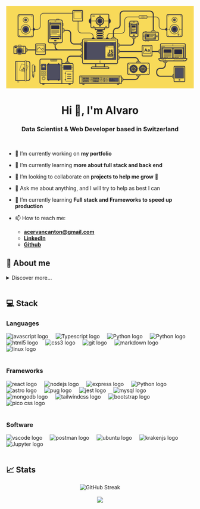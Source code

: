 <p><img src="https://raw.githubusercontent.com/JackGraymer/JackGraymer/main/src/img/javascript.gif" alt="Javascript Banner"></p>
<h1 align="center">Hi 👋, I'm Alvaro</h1>
<h3 align="center">Data Scientist & Web Developer based in Switzerland</h3>

<br>

<ul>
<li><p>🔭 I’m currently working on <strong>my portfolio</strong></p>
</li>
<li><p>🌱 I’m currently learning <strong>more about full stack and back end</strong></p>
</li>
<li><p>👯 I’m looking to collaborate on <strong>projects to help me grow</strong> 🌱</p>
</li>
<li><p>💬 Ask me about anything, and I will try to help as best I can</p>
</li>
<li><p>🌱 I’m currently learning <strong>Full stack and Frameworks to speed up production</strong></p>
</li>
<li><p>📫 How to reach me:</p>
<ul>
<li><strong><a href="mailto:&#97;&#99;&#x65;&#114;&#118;&#97;&#110;&#x63;&#x61;&#110;&#116;&#x6f;&#x6e;&#x40;&#x67;&#x6d;&#x61;&#x69;&#x6c;&#x2e;&#x63;&#111;&#x6d;">&#97;&#99;&#x65;&#114;&#118;&#97;&#110;&#x63;&#x61;&#110;&#116;&#x6f;&#x6e;&#x40;&#x67;&#x6d;&#x61;&#x69;&#x6c;&#x2e;&#x63;&#111;&#x6d;</a></strong></li>
<li><strong><a href="https://www.linkedin.com/in/alvaro-cervan-canton-1085551b3/">LinkedIn</a></strong></li>
<li><strong><a href="https://github.com/JackGraymer">Github</a></strong></li>
</ul>
</li>
</ul>
<h2 id="🧔-about-me">🧔 About me</h2>
<details>
<summary>Discover more... </summary>

<h3 id="🔥-motivation">🔥 Motivation</h3>
<p>Computers always attracted my attention, all the information and endless content, programs and games to discover were amazing.
After a while, it became a common thing to think about (without any technical knowledge) how I would have done it: this game is missing this, this webpage misses that feature, etc.</p>
<p>So it was more and more exciting to have the skills to one day be able to make those changes or create something from scratch.</p>
<blockquote>
<p>The programmers of tomorrow are the <em>wizards of the future</em>.</p>
</blockquote>
<blockquote>
<p>It is the closest thing we have to <strong>super powers</strong>.</p>
</blockquote>
<br>

<h3 id="🖥️-the-web-developer-way">🖥️ The Web Developer Way</h3>
<p>As a kid I always loved videogames and computers, but also outdoors and sports.
I finally decided to go for a Sport Science degree and a Masters in Education and Teaching.</p>
<p>Had my time and experience as a teacher, and it was wonderful, a bit stressful but other than that pretty enjoyable and rewarding.</p>
<p>After deciding to move abroad to 🇨🇭 <strong>Switzerland</strong>, I started a journey to teach myself <strong>Full Stack Web Development</strong>, and found an amazing open source curriculum: <a href="https://www.theodinproject.com/dashboard">The Odin Project</a></p>
<p>That was early 2022, and after a bit more than a year of studying, reading, watching and following tutorials and doing some projects, I have finally finished the curriculum and ready to move on to the industry.</p>
<br>

<h3 id="🛠️-jack-of-all-trades">🛠️ Jack of All Trades</h3>
<p>As mentioned before, I got a Bachelor&#39;s and Master&#39;s degree and self education in Web Development.
But even before that, I have been so many things...
My entire adult life has beeen full of part-time and summer touching <strong>a lot of areas</strong>, here are some of those:</p>
<ul>
<li>Open Source contributor</li>
<li>Physical Education Teacher</li>
<li>Software translator</li>
<li>Construction worker</li>
<li>Swimming instructor</li>
<li>Bike mechanic</li>
<li>Kitchen help</li>
</ul>
<p>And then some more. It was a incredible and bumpy ride, but now it&#39;s time to settle down in something more creative and specific.
And none of those have been wasted time, in every one I have learnt valuable lessons and skills that brought me to be who I am today</p>
</details>
<br>

<h2 id="💻-stack">💻 Stack</h2>
<h3 id="languages">Languages</h3>
<div align="left">
  <img src="https://cdn.jsdelivr.net/gh/devicons/devicon/icons/javascript/javascript-original.svg" height="50" alt="javascript logo"  />
  <img width="12" />
  <img src="https://cdn.jsdelivr.net/gh/devicons/devicon/icons/typescript/typescript-original.svg" height="50" alt="Typescript logo"  />
  <img width="12" />
  <img src="https://cdn.jsdelivr.net/gh/devicons/devicon/icons/python/python-original.svg" height="50" alt="Python logo"  />
  <img width="12" />
  <img src="https://cdn.jsdelivr.net/gh/devicons/devicon/icons/r/r-original.svg" height="50" alt="Python logo"  />
  <img width="12" />
  <img src="https://cdn.jsdelivr.net/gh/devicons/devicon/icons/html5/html5-original.svg" height="50" alt="html5 logo"  />
  <img width="12" />
  <img src="https://cdn.jsdelivr.net/gh/devicons/devicon/icons/css3/css3-original.svg" height="50" alt="css3 logo"  />
  <img width="12" />
  <img src="https://cdn.simpleicons.org/git/F05032" height="50" alt="git logo"  />
  <img width="12" />
  <img src="https://skillicons.dev/icons?i=md" height="50" alt="markdown logo"  />
  <img width="12" />
  <img src="https://cdn.jsdelivr.net/gh/devicons/devicon/icons/linux/linux-original.svg" height="50" alt="linux logo"  />
</div>

<br>

<h3 id="frameworks">Frameworks</h3>
<div align="left">
  <img src="https://cdn.jsdelivr.net/gh/devicons/devicon/icons/react/react-original.svg" height="50" alt="react logo"  />
  <img width="12" />
  <img src="https://cdn.jsdelivr.net/gh/devicons/devicon/icons/nodejs/nodejs-original.svg" height="50" alt="nodejs logo"  />
  <img width="12" />
  <img src="https://skillicons.dev/icons?i=express" height="50" alt="express logo"  />
  <img width="12" />
  <!--<img src="https://cdn.jsdelivr.net/gh/devicons/devicon/icons/django/django-plain.svg" height="50" alt="Python logo"  />
  <img width="12" />-->
  <img src="https://cdn.icon-icons.com/icons2/2107/PNG/512/file_type_django_icon_130645.png" height="50" alt="Python logo"  />
  <img width="12" />
  <img src="https://cdn.simpleicons.org/astro/FF5D01" height="50" alt="astro logo"  />
  <img width="12" />
  <img src="https://skillicons.dev/icons?i=pug" height="50" alt="pug logo"  />
  <img width="12" />
  <img src="https://cdn.jsdelivr.net/gh/devicons/devicon/icons/jest/jest-plain.svg" height="50" alt="jest logo"  />
  <img width="12" />
  <img src="https://cdn.jsdelivr.net/gh/devicons/devicon/icons/mysql/mysql-original.svg" height="50" alt="mysql logo"  />
  <img width="12" />
  <img src="https://cdn.simpleicons.org/mongodb/47A248" height="50" alt="mongodb logo"  />
  <img width="12" />
  <img src="https://cdn.simpleicons.org/tailwindcss/06B6D4" height="50" alt="tailwindcss logo"  />
  <img width="12" />
  <img src="https://cdn.simpleicons.org/bootstrap/7952B3" height="50" alt="bootstrap logo"  />
  <img width="12" />
  <img src="https://www.vectorlogo.zone/logos/picocss/picocss-icon.svg" height="50" alt="pico css logo"  />
</div>

<br>

<h3 id="software">Software</h3>
<div align="left">
  <img src="https://cdn.jsdelivr.net/gh/devicons/devicon/icons/vscode/vscode-original.svg" height="50" alt="vscode logo"  />
  <img width="12" />
  <img src="https://cdn.simpleicons.org/postman/FF6C37" height="50" alt="postman logo"  />
  <img width="12" />
  <img src="https://cdn.simpleicons.org/ubuntu/E95420" height="50" alt="ubuntu logo"  />
  <img width="12" />
  <img src="https://cdn.simpleicons.org/gitkraken/179287" height="50" alt="krakenjs logo"  />
  <img width="12" />
  <img src="https://cdn.jsdelivr.net/gh/devicons/devicon@latest/icons/jupyter/jupyter-original-wordmark.svg" height="50" alt="Jupyter logo" />
</div>

<br>

<h2 id="📈-stats">📈 Stats</h2>
<div align=center>
  
<!--[![GitHub Streak](https://streak-stats.demolab.com?user=jackgraymer&theme=dark&border_radius=5&date_format=j%20M%5B%20Y%5D)](https://git.io/streak-stats)-->

<img src="https://streak-stats.demolab.com?user=jackgraymer&theme=dark&border_radius=5&date_format=j%20M%5B%20Y%5D" alt="GitHub Streak" />

<br>
 
<br>

<img height="250" src="https://github-readme-stats-jackgraymer.vercel.app/api/top-langs/?username=jackgraymer&layout=compact&custom_title=Most%20used%20languages&langs_count=10&include_all_commits=true&hide_progress=false&hide_border=false&theme=dark&hide=">

</div>

<!--
 https://profile-readme-generator.com/

  https://rahuldkjain.github.io/gh-profile-readme-generator/
-->
